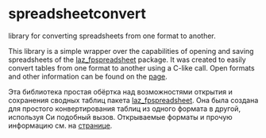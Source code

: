# spreadsheetconvert
library for converting spreadsheets from one format to another.

This library is a simple wrapper over the capabilities of opening and saving spreadsheets of the [laz_fpspreadsheet](https://sourceforge.net/projects/lazarus-ccr/files/FPSpreadsheet/) package. It was created to easily convert tables from one format to another using a C-like call.
Open formats and other information can be found on the [page](https://wiki.lazarus.freepascal.org/FPSpreadsheet#Workbook).


Эта библиотека простая обёртка над возможностями открытия и сохранения сводных таблиц пакета [laz_fpspreadsheet](https://sourceforge.net/projects/lazarus-ccr/files/FPSpreadsheet/). Она была создана для простого конвертирования таблиц из одного формата в другой, используя Си подобный вызов.
Открываемые форматы и прочую информацию см. на [странице](https://wiki.lazarus.freepascal.org/FPSpreadsheet#Workbook).
